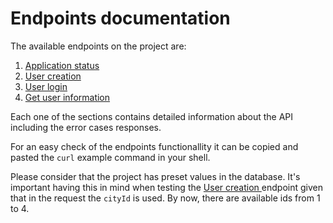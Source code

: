 # Endpoints documentation

The available endpoints on the project are:

1. [ Application status ](application_status.md)
2. [ User creation ](user_creation.md)
3. [ User login ](user_login.md)
3. [ Get user information ](get_user_information.md)

Each one of the sections contains detailed information about the API including the error cases responses. 

For an easy check of the endpoints functionallity it can be copied and pasted the `curl` example command in your shell.

Please consider that the project has preset values in the database. It's important having this in mind when testing the [ User creation ](user_creation.md) endpoint given that in the request the `cityId` is used. By now, there are available ids from 1 to 4.
